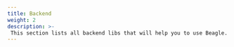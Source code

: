 ```yaml
---
title: Backend
weight: 2
description: >-
 This section lists all backend libs that will help you to use Beagle.
---
```


